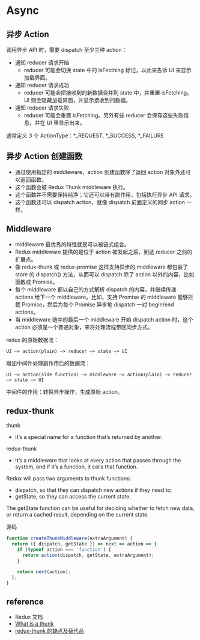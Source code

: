 # Async

## 异步 Action

调用异步 API 时，需要 dispatch 至少三种 action：
- 通知 reducer 请求开始
    - reducer 可能会切换 state 中的 isFetching 标记，以此来告诉 UI 来显示加载界面。
- 通知 reducer 请求成功
    - reducer 可能会把接收到的新数据合并到 state 中，并重置 isFetching。UI 则会隐藏加载界面，并显示接收到的数据。
- 通知 reducer 请求失败
    - reducer 可能会重置 isFetching。另外有些 reducer 会保存这些失败信息，并在 UI 里显示出来。
  
通常定义 3 个 ActionType：*_REQUEST, *_SUCCESS, *_FAILURE

## 异步 Action 创建函数

- 通过使用指定的 middleware，action 创建函数除了返回 action 对象外还可以返回函数。
- 这个函数会被 Redux Thunk middleware 执行。
- 这个函数并不需要保持纯净；它还可以带有副作用，包括执行异步 API 请求。
- 这个函数还可以 dispatch action，就像 dispatch 前面定义的同步 action 一样。

## Middleware

- middleware 最优秀的特性就是可以被链式组合。
- Redux middleware 提供的是位于 action 被发起之后，到达 reducer 之前的扩展点。
- 像 redux-thunk 或 redux-promise 这样支持异步的 middleware 都包装了 store 的 dispatch() 方法，从而可以 dispatch 除了 action 以外的内容，比如函数或 Promise。
- 每个 middleware 都以自己的方式解析 dispatch 的内容，并继续传递 actions 给下一个 middleware。比如，支持 Promise 的 middleware 能够拦截 Promise，然后为每个 Promise 异步地 dispatch 一对 begin/end actions。
- 当 middleware 链中的最后一个 middleware 开始 dispatch action 时，这个 action 必须是一个普通对象，来将处理流程带回同步方式。

redux 的原始数据流：

`UI —> action(plain) —> reducer —> state —> UI`

增加中间件处理副作用后的数据流：

`UI —> action(side function) —> middleware —> action(plain) —> reducer —> state —> UI`

中间件的作用：转换异步操作，生成原始 action。

## redux-thunk

thunk
- It’s a special name for a function that’s returned by another.

redux-thunk
- It’s a middleware that looks at every action that passes through the system, and if it’s a function, it calls that function.

Redux will pass two arguments to thunk functions:
- dispatch, so that they can dispatch new actions if they need to;
- getState, so they can access the current state. 

The getState function can be useful for deciding whether to fetch new data, or return a cached result, depending on the current state.

源码
```js
function createThunkMiddleware(extraArgument) {
  return ({ dispatch, getState }) => next => action => {
    if (typeof action === 'function') {
      return action(dispatch, getState, extraArgument);
    }

    return next(action);
  };
}
```

## reference

- Redux 文档
- [What is a thunk](https://daveceddia.com/what-is-a-thunk/)
- [redux-thunk 的缺点及替代品](https://juejin.im/post/5b440f7ae51d45195759f345)
